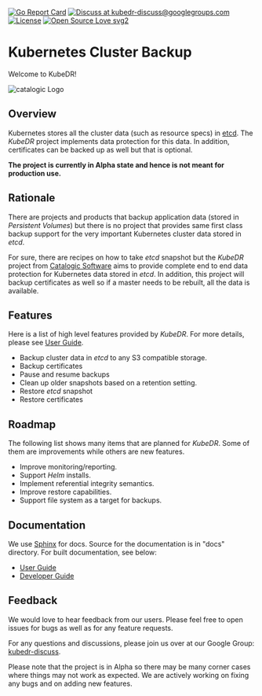 [![Go Report Card](https://goreportcard.com/badge/github.com/catalogicsoftware/kubedr)](https://goreportcard.com/report/github.com/catalogicsoftware/kubedr)
[![Discuss at kubedr-discuss@googlegroups.com](https://img.shields.io/badge/discuss-kubedr--discuss%40googlegroups.com-blue)](https://groups.google.com/d/forum/kubedr-discuss)
[![License](https://img.shields.io/badge/License-Apache%202.0-blue.svg)](https://opensource.org/licenses/Apache-2.0)
[![Open Source Love svg2](https://badges.frapsoft.com/os/v2/open-source.svg?v=103)](https://github.com/ellerbrock/open-source-badges/)

# Kubernetes Cluster Backup

Welcome to KubeDR!

![catalogic Logo](logos/logo-2.5-horiz-small.png)

## Overview

Kubernetes stores all the cluster data (such as resource specs) in
[etcd](https://etcd.io/). The *KubeDR* project implements data
protection for this data. In addition, certificates can be backed up
as well but that is optional.

**The project is currently in Alpha state and hence is not meant for
production use.**

## Rationale

There are projects and products that backup application data (stored
in *Persistent Volumes*) but there is no project that provides same
first class backup support for the very important Kubernetes cluster
data stored in *etcd*.

For sure, there are recipes on how to take *etcd* snapshot but the
*KubeDR* project from
[Catalogic Software](https://www.catalogicsoftware.com/)
aims to provide complete end to end data protection for Kubernetes
data stored in *etcd*. In addition, this project will backup
certificates as well so if a master needs to be rebuilt, all the data
is available.

## Features

Here is a list of high level features provided by *KubeDR*. For more
details, please see
[User Guide](https://www.catalogicsoftware.com/clab-docs/kubedr/userguide).

- Backup cluster data in *etcd* to any S3 compatible storage.
- Backup certificates
- Pause and resume backups
- Clean up older snapshots based on a retention setting.
- Restore *etcd* snapshot
- Restore certificates

## Roadmap

The following list shows many items that are planned for
*KubeDR*. Some of them are improvements while others are new
features.

- Improve monitoring/reporting.
- Support *Helm* installs.
- Implement referential integrity semantics.
- Improve restore capabilities.
- Support file system as a target for backups.

## Documentation

We use [Sphinx](http://www.sphinx-doc.org/en/master/) for docs. Source
for the documentation is in "docs" directory. For built documentation,
see below:

- [User Guide](https://catalogicsoftware.com/clab-docs/kubedr/userguide)
- [Developer Guide](https://catalogicsoftware.com/clab-docs/kubedr/devguide)

## Feedback

We would love to hear feedback from our users. Please feel free to open
issues for bugs as well as for any feature requests.

For any questions and discussions, please join us over at our Google Group:
[kubedr-discuss](https://groups.google.com/d/forum/kubedr-discuss).

Please note that the project is in Alpha so there may be many
corner cases where things may not work as expected. We are actively
working on fixing any bugs and on adding new features.